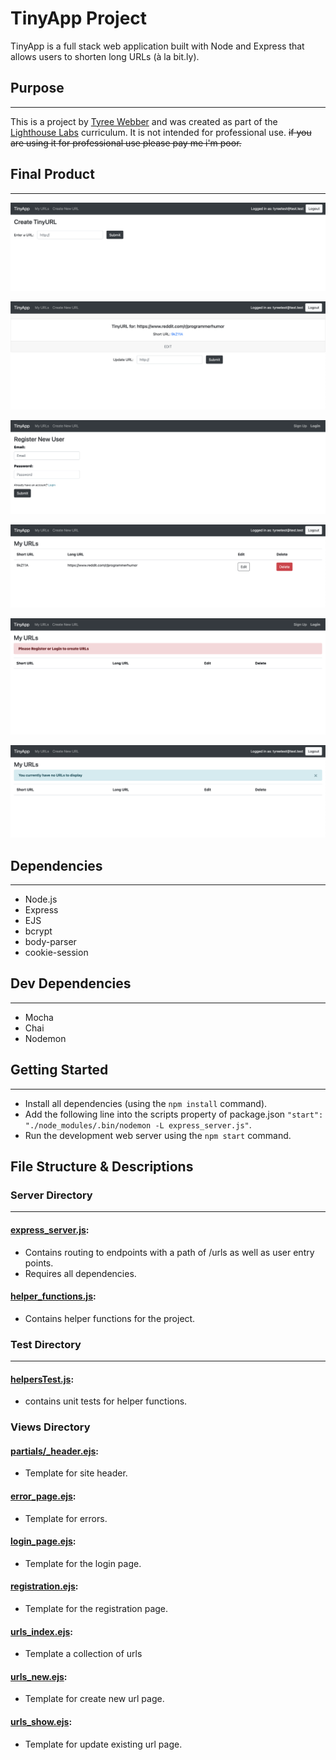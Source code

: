 # TinyApp Project

TinyApp is a full stack web application built with Node and Express that allows users to shorten long URLs (à la bit.ly).

## Purpose
---
This is a project by [Tyree Webber](https://github.com/TyreeWebber) and was created as part of the [Lighthouse Labs](https://www.lighthouselabs.ca/) curriculum. It is not intended for professional use. ~~if you are using it for professional use please pay me i'm poor.~~

## Final Product
---
!["Screenshot of create URLs page"](https://github.com/TyreeWebber/tinyapp/blob/main/docs/createlink.png)

!["Screenshot of edit URLs page"](https://github.com/TyreeWebber/tinyapp/blob/main/docs/editurls.png)

!["Screenshot of login page"](https://github.com/TyreeWebber/tinyapp/blob/main/docs/login_page.png)

!["Screenshot of my URLs page"](https://github.com/TyreeWebber/tinyapp/blob/main/docs/myurls.png)

!["Screenshot of my URLs page without being a registered user"](https://github.com/TyreeWebber/tinyapp/blob/main/docs/nouser_urlsindex.png)

!["Screenshot of my URLs page as a registered user without any created URLs"](https://github.com/TyreeWebber/tinyapp/blob/main/docs/user_urlsindex.png)

## Dependencies
---
- Node.js
- Express
- EJS
- bcrypt
- body-parser
- cookie-session

## Dev Dependencies
---
- Mocha
- Chai
- Nodemon

## Getting Started
---
- Install all dependencies (using the `npm install` command).
- Add the following line into the scripts property of package.json `"start": "./node_modules/.bin/nodemon -L express_server.js"`.
- Run the development web server using the `npm start` command.

## File Structure & Descriptions
### Server Directory
---
#### [express_server.js](https://github.com/TyreeWebber/tinyapp/blob/main/express_server.js):
* Contains routing to endpoints with a path of /urls as well as user entry points.
* Requires all dependencies.
#### [helper_functions.js](https://github.com/TyreeWebber/tinyapp/blob/main/test/helpersTest.js):
* Contains helper functions for the project.
### Test Directory
---
#### [helpersTest.js](https://github.com/TyreeWebber/tinyapp/blob/main/test/helpersTest.js):
* contains unit tests for helper functions.
### Views Directory
#### [partials/_header.ejs](https://github.com/TyreeWebber/tinyapp/blob/main/views/partials/_header.ejs):
* Template for site header.
#### [error_page.ejs](https://github.com/TyreeWebber/tinyapp/blob/main/views/error_page.ejs):
* Template for errors.
#### [login_page.ejs](https://github.com/TyreeWebber/tinyapp/blob/main/views/login_page.ejs):
* Template for the login page.
#### [registration.ejs](https://github.com/TyreeWebber/tinyapp/blob/main/views/registration.ejs):
* Template for the registration page.
#### [urls_index.ejs](https://github.com/TyreeWebber/tinyapp/blob/main/views/urls_index.ejs):
* Template a collection of urls
#### [urls_new.ejs](https://github.com/TyreeWebber/tinyapp/blob/main/views/urls_new.ejs):
* Template for create new url page.
#### [urls_show.ejs](https://github.com/TyreeWebber/tinyapp/blob/main/views/urls_show.ejs):
* Template for update existing url page.
